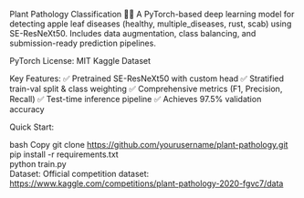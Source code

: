 Plant Pathology Classification 🍎🌿
A PyTorch-based deep learning model for detecting apple leaf diseases (healthy, multiple_diseases, rust, scab) using SE-ResNeXt50. Includes data augmentation, class balancing, and submission-ready prediction pipelines.

PyTorch
License: MIT
Kaggle Dataset

Key Features:
✅ Pretrained SE-ResNeXt50 with custom head
✅ Stratified train-val split & class weighting
✅ Comprehensive metrics (F1, Precision, Recall)
✅ Test-time inference pipeline
✅ Achieves 97.5% validation accuracy

Quick Start:

bash
Copy
git clone https://github.com/yourusername/plant-pathology.git  
pip install -r requirements.txt  
python train.py  
Dataset:
Official competition dataset:
https://www.kaggle.com/competitions/plant-pathology-2020-fgvc7/data
